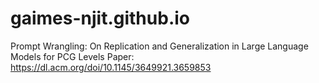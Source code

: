 # gaimes-njit.github.io

Prompt Wrangling: On Replication and Generalization in Large Language Models for PCG Levels
Paper: https://dl.acm.org/doi/10.1145/3649921.3659853
